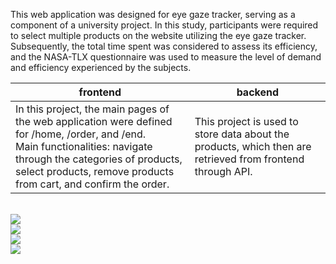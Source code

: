 This web application was designed for eye gaze tracker, serving as a component of a university project. In this study, participants were required to select multiple products on the website utilizing the eye gaze tracker. Subsequently, the total time spent was considered to assess its efficiency, and the NASA-TLX questionnaire was used to measure the level of demand and efficiency experienced by the subjects.
<Br>
<table>
    <thead>
        <tr>
            <th>frontend</th>
            <th>backend</th>
        </tr>
    </thead>
    <tr>
        <td>
            In this project, the main pages of the web application were defined for /home, /order, and /end.
            <br>
            Main functionalities: navigate through the categories of products, select products, remove products from cart, and confirm the order.
        </td>
        <td>This project is used to store data about the products, which then are retrieved from frontend through API.</td>
    </tr>
</table>

<br>
<img src="https://i.imgur.com/smcoN6H.png"/><br>
<img src="https://i.imgur.com/BQ5LPv8.png"/><br>
<img src="https://i.imgur.com/22MWg7M.png"/><br>
<img src="https://i.imgur.com/URGB5xF.png"/><br>

